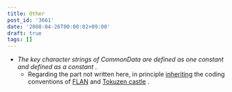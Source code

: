 ```yaml
---
title: Other
post_id: '3661'
date: '2008-04-26T00:00:02+09:00'
draft: true
tags: []
---
```


*   _The key character strings of CommonData are defined as one constant and defined as a constant_ .
    *   Regarding the part not written here, in principle [inheriting](https://danmaq.com/!/thA/) the coding conventions of [FLAN](/tag/flan) and [Tokuzen castle](https://danmaq.com/!/thA/) .
